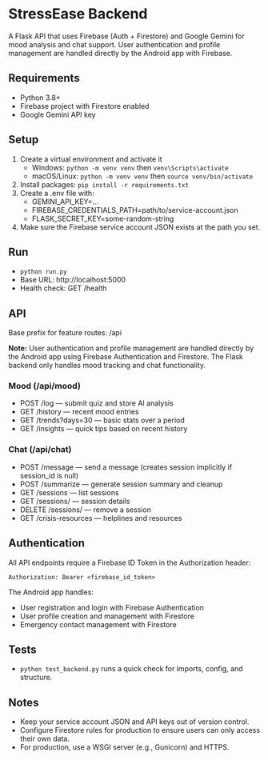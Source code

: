 # StressEase Backend

A Flask API that uses Firebase (Auth + Firestore) and Google Gemini for mood analysis and chat support. User authentication and profile management are handled directly by the Android app with Firebase.

## Requirements
- Python 3.8+
- Firebase project with Firestore enabled
- Google Gemini API key

## Setup
1) Create a virtual environment and activate it
   - Windows: `python -m venv venv` then `venv\Scripts\activate`
   - macOS/Linux: `python -m venv venv` then `source venv/bin/activate`
2) Install packages: `pip install -r requirements.txt`
3) Create a .env file with:
   - GEMINI_API_KEY=...
   - FIREBASE_CREDENTIALS_PATH=path/to/service-account.json
   - FLASK_SECRET_KEY=some-random-string
4) Make sure the Firebase service account JSON exists at the path you set.

## Run
- `python run.py`
- Base URL: http://localhost:5000
- Health check: GET /health

## API
Base prefix for feature routes: /api

**Note:** User authentication and profile management are handled directly by the Android app using Firebase Authentication and Firestore. The Flask backend only handles mood tracking and chat functionality.

### Mood (/api/mood)
- POST /log — submit quiz and store AI analysis
- GET /history — recent mood entries
- GET /trends?days=30 — basic stats over a period
- GET /insights — quick tips based on recent history

### Chat (/api/chat)
- POST /message — send a message (creates session implicitly if session_id is null)
- POST /summarize — generate session summary and cleanup
- GET /sessions — list sessions
- GET /sessions/<id> — session details
- DELETE /sessions/<id> — remove a session
- GET /crisis-resources — helplines and resources

## Authentication
All API endpoints require a Firebase ID Token in the Authorization header:
```
Authorization: Bearer <firebase_id_token>
```

The Android app handles:
- User registration and login with Firebase Authentication
- User profile creation and management with Firestore
- Emergency contact management with Firestore

## Tests
- `python test_backend.py` runs a quick check for imports, config, and structure.

## Notes
- Keep your service account JSON and API keys out of version control.
- Configure Firestore rules for production to ensure users can only access their own data.
- For production, use a WSGI server (e.g., Gunicorn) and HTTPS.